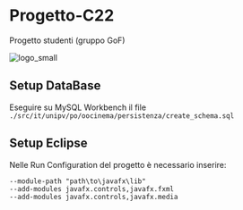 # Progetto-C22
Progetto studenti (gruppo GoF)

![logo_small](https://user-images.githubusercontent.com/97592246/155824498-0deea996-3510-463d-917f-9dc0049a640e.png)

## Setup DataBase
Eseguire su MySQL Workbench il file ```./src/it/unipv/po/oocinema/persistenza/create_schema.sql```

## Setup Eclipse
Nelle Run Configuration del progetto è necessario inserire:
```
--module-path "path\to\javafx\lib" 
--add-modules javafx.controls,javafx.fxml
--add-modules javafx.controls,javafx.media
```
